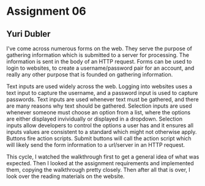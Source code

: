 # Assignment 06

## Yuri Dubler

I've come across numerous forms on the web. They serve the purpose of gathering information which is submitted to a server for processing. The information is sent in the body of an HTTP request. Forms can be used to login to websites, to create a username/password pair for an account, and really any other purpose that is founded on gathering information.

Text inputs are used widely across the web. Logging into websites uses a text input to capture the username, and a password input is used to capture passwords. Text inputs are used whenever text must be gathered, and there are many reasons why text should be gathered. Selection inputs are used whenever someone must choose an option from a list, where the options are either displayed invividually or displayed in a dropdown. Selection inputs allow developers to control the options a user has and it ensures all inputs values are consistent to a standard which might not otherwise apply. Buttons fire action scripts. Submit buttons will call the action script which will likely send the form information to a url/server in an HTTP request.

This cycle, I watched the walkthrough first to get a general idea of what was expected. Then I looked at the assignment requirements and implemented them, copying the walkthrough pretty closely. Then after all that is over, I look over the reading materials on the website.
